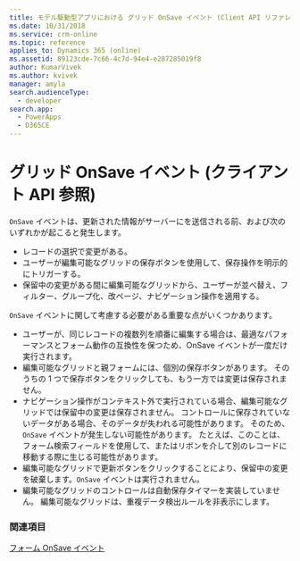 ```yaml
---
title: モデル駆動型アプリにおける グリッド OnSave イベント (Client API リファレンス) | Microsoft Docs
ms.date: 10/31/2018
ms.service: crm-online
ms.topic: reference
applies_to: Dynamics 365 (online)
ms.assetid: 89123cde-7c66-4c7d-94e4-e287285019f8
author: KumarVivek
ms.author: kvivek
manager: amyla
search.audienceType:
  - developer
search.app:
  - PowerApps
  - D365CE
---
```

# <a name="grid-onsave-event-client-api-reference"></a>グリッド OnSave イベント (クライアント API 参照)



`OnSave` イベントは、更新された情報がサーバーにを送信される前、および次のいずれかが起こると発生します。 
- レコードの選択で変更がある。
- ユーザーが編集可能なグリッドの保存ボタンを使用して、保存操作を明示的にトリガーする。
- 保留中の変更がある間に編集可能なグリッドから、ユーザーが並べ替え、フィルター、グループ化、改ページ、ナビゲーション操作を適用する。

`OnSave` イベントに関して考慮する必要がある重要な点がいくつかあります。 
- ユーザーが、同じレコードの複数列を順番に編集する場合は、最適なパフォーマンスとフォーム動作の互換性を保つため、OnSave イベントが一度だけ実行されます。
- 編集可能なグリッドと親フォームには、個別の保存ボタンがあります。 そのうちの 1 つで保存ボタンをクリックしても、もう一方では変更は保存されません。
- ナビゲーション操作がコンテキスト外で実行されている場合、編集可能なグリッドでは保留中の変更は保存されません。 コントロールに保存されていないデータがある場合、そのデータが失われる可能性があります。 そのため、`OnSave` イベントが発生しない可能性があります。 たとえば、このことは、フォーム検索フィールドを使用して、またはリボンを介して別のレコードに移動する際に生じる可能性があります。
- 編集可能なグリッドで更新ボタンをクリックすることにより、保留中の変更を破棄します。`OnSave` イベントは実行されません。
- 編集可能なグリッドのコントロールは自動保存タイマーを実装していません。
編集可能なグリッドは、重複データ検出ルールを非表示にします。

### <a name="related-topic"></a>関連項目
[フォーム OnSave イベント](form-onsave.md)



